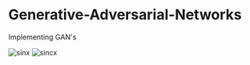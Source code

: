 # Generative-Adversarial-Networks
 Implementing GAN's
 
![sinx](https://user-images.githubusercontent.com/75029110/109425018-44f47600-7a0c-11eb-8383-9c802cb8e70f.gif)
![sincx](https://user-images.githubusercontent.com/75029110/109425037-58074600-7a0c-11eb-9aa7-de28f5955bad.gif)
